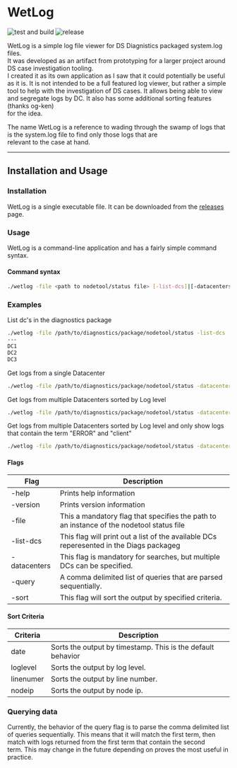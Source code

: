 # WetLog
![test and build](https://github.com/kenjords/wetlog/actions/workflows/test_and_build.yml/badge.svg) 
![release](https://github.com/kenjords/wetlog/actions/workflows/release_build.yml/badge.svg)

WetLog is a simple log file viewer for DS Diagnistics packaged system.log files.  
It was developed as an artifact from prototyping for a larger project around DS case investigation tooling.  
I created it as its own application as I saw that it could potentially be useful as it is.
It is not intended to be a full featured log viewer, but rather a simple tool to help with the investigation of DS cases.
It allows being able to view and segregate logs by DC. It also has some additional sorting features (thanks og-ken)  
for the idea. 

The name WetLog is a reference to wading through the swamp of logs that is the system.log file to find only those logs that are   
relevant to the case at hand.

--- 

## Installation and Usage

### Installation

WetLog is a single executable file. It can be downloaded from the [releases]() page. 


### Usage

WetLog is a command-line application and has a fairly simple command syntax. 

#### Command syntax

```bash
./wetlog -file <path to nodetool/status file> [-list-dcs]|[-datacenters <dcname1,dcname2>] [-query <"query term 1", "query term 2">] [-sort <sort criteria> ] path_to_diagnostics_package   
```

### Examples

List dc's in the diagnostics package
```bash
./wetlog -file /path/to/diagnostics/package/nodetool/status -list-dcs ./
---
DC1
DC2
DC3
```
Get logs from a single Datacenter
```bash
./wetlog -file /path/to/diagnostics/package/nodetool/status -datacenters DC1  prod_dc_information/
```
Get logs from multiple Datacenters sorted by Log level
```bash
./wetlog -file /path/to/diagnostics/package/nodetool/status -datacenters DC1,DC2 -sort LogLevel prod_dc_information/
```
Get logs from multiple Datacenters sorted by Log level and only show logs that contain the term "ERROR" and "client"
```bash
./wetlog -file /path/to/diagnostics/package/nodetool/status -datacenters DC1,DC2 -sort LogLevel -query "ERROR","client" prod_dc_information/
```

#### Flags

| Flag      | Description                                                                              |
|-----------|------------------------------------------------------------------------------------------|
| -help     | Prints help information                                                                  |
| -version  | Prints version information                                                               |
| -file | This a mandatory flag that specifies the path to an instance of the nodetool status file |
| -list-dcs | This flag will print out a list of the available DCs reperesented in the Diags packageg  |
| -datacenters | This flag is mandatory for searches, but multiple DCs can be specified.                  |
| -query | A comma delimited list of queries that are parsed sequentially.  |
| -sort | This flag will sort the output by specified criteria. |

#### Sort Criteria

| Criteria  | Description                                                    |
|-----------|----------------------------------------------------------------|
| date      | Sorts the output by timestamp. This is the default behavior    |
| loglevel  | Sorts the output by log level.                                 |
| linenumer | Sorts the output by line number.                               |
| nodeip | Sorts the output by node ip.                                   |

### Querying data

Currently, the behavior of the query flag is to parse the comma delimited list of queries sequentially.
This means that it will match the first term, then match with logs returned from the first term that contain the second  
term. 
This may change in the future depending on proves the most useful in practice. 
